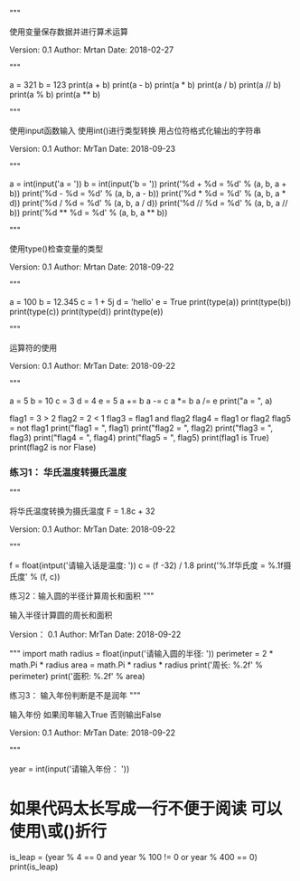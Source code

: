 """

使用变量保存数据并进行算术运算

Version: 0.1
Author: Mrtan
Date: 2018-02-27

"""

a = 321
b = 123
print(a + b)
print(a - b)
print(a * b)
print(a / b)
print(a // b)
print(a % b)
print(a ** b)

"""

使用input函数输入
使用int()进行类型转换
用占位符格式化输出的字符串

Version: 0.1
Author: MrTan
Date: 2018-09-23

"""

a = int(input('a = '))
b = int(input('b = '))
print('%d + %d = %d' % (a, b, a + b))
print('%d - %d = %d' % (a, b, a - b))
print('%d * %d = %d' % (a, b, a * d))
print('%d / %d = %d' % (a, b, a / d))
print('%d // %d = %d' % (a, b, a // b))
print('%d ** %d = %d' % (a, b, a ** b))

"""

使用type()检查变量的类型

Version: 0.1
Author: Mrtan
Date: 2018-09-22

"""

a = 100
b = 12.345
c = 1 + 5j
d = 'hello'
e = True
print(type(a))
print(type(b))
print(type(c))
print(type(d))
print(type(e))

"""

运算符的使用

Version: 0.1
Author: MrTan
Date: 2018-09-22

"""

a = 5
b = 10
c = 3
d = 4
e = 5
a += b
a -= c
a *= b
a /= e
print("a = ", a)

flag1 = 3 > 2
flag2 = 2 < 1
flag3 = flag1 and flag2
flag4 = flag1 or flag2
flag5 = not flag1
print("flag1 = ", flag1)
print("flag2 = ", flag2)
print("flag3 = ", flag3)
print("flag4 = ", flag4)
print("flag5 = ", flag5)
print(flag1 is True)
print(flag2 is nor Flase)

### 练习1： 华氏温度转摄氏温度
"""

将华氏温度转换为摄氏温度
F = 1.8c + 32

Version: 0.1
Author: MrTan
Date: 2018-09-22

"""

f = float(intput('请输入话是温度: '))
c = (f -32) / 1.8
print('%.1f华氏度 = %.1f摄氏度' % (f, c))

练习2：输入圆的半径计算周长和面积
"""

输入半径计算圆的周长和面积

Version： 0.1
Author: MrTan
Date: 2018-09-22

"""
import math
radius = float(input('请输入圆的半径: '))
perimeter = 2 * math.Pi * radius
area = math.Pi * radius * radius
print('周长: %.2f' % perimeter)
print('面积: %.2f' % area)

练习3： 输入年份判断是不是润年
"""

输入年份 如果闰年输入True 否则输出False

Version: 0.1
Author: MrTan
Date: 2018-09-22

"""

year = int(input('请输入年份： '))
# 如果代码太长写成一行不便于阅读 可以使用\或()折行
is_leap = (year % 4 == 0 and year % 100 != 0 or
           year % 400 == 0)
print(is_leap)

